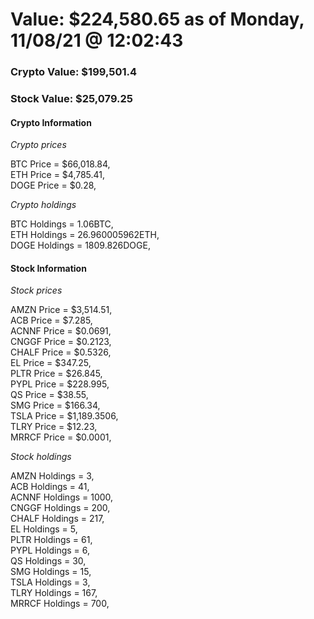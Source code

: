 # Value: $224,580.65 as of Monday, 11/08/21 @ 12:02:43 

### Crypto Value: $199,501.4

### Stock Value: $25,079.25

#### Crypto Information 
*Crypto prices* 

BTC Price = $66,018.84,  
ETH Price = $4,785.41,  
DOGE Price = $0.28,  


*Crypto holdings* 

BTC Holdings = 1.06BTC,  
ETH Holdings = 26.960005962ETH,  
DOGE Holdings = 1809.826DOGE,  


#### Stock Information 

*Stock prices* 

AMZN Price = $3,514.51,  
ACB Price = $7.285,  
ACNNF Price = $0.0691,  
CNGGF Price = $0.2123,  
CHALF Price = $0.5326,  
EL Price = $347.25,  
PLTR Price = $26.845,  
PYPL Price = $228.995,  
QS Price = $38.55,  
SMG Price = $166.34,  
TSLA Price = $1,189.3506,  
TLRY Price = $12.23,  
MRRCF Price = $0.0001,  


*Stock holdings* 

AMZN Holdings = 3,  
ACB Holdings = 41,  
ACNNF Holdings = 1000,  
CNGGF Holdings = 200,  
CHALF Holdings = 217,  
EL Holdings = 5,  
PLTR Holdings = 61,  
PYPL Holdings = 6,  
QS Holdings = 30,  
SMG Holdings = 15,  
TSLA Holdings = 3,  
TLRY Holdings = 167,  
MRRCF Holdings = 700,  


